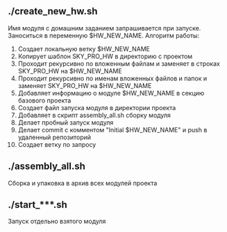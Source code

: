 ## ./create_new_hw.sh

Имя модуля с домашним заданием запрашивается при запуске. Заноситься в переменную $HW_NEW_NAME.
Алгоритм работы:

1. Создает локальную ветку $HW_NEW_NAME
2. Копирует шаблон SKY_PRO_HW в директорию с проектом
3. Проходит рекурсивно по вложенным файлам и заменяет в строках SKY_PRO_HW на $HW_NEW_NAME
4. Проходит рекурсивно по именам вложенных файлов и папок и заменяет SKY_PRO_HW на $HW_NEW_NAME
5. Добавляет информацию о модуле $HW_NEW_NAME в секцию <modules></modules> базового проекта
6. Создает файл запуска модуля в директории проекта
7. Добавляет в скрипт assembly_all.sh сборку модуля
8. Делает пробный запуск модуля
9. Делает commit с комментом "Initial $HW_NEW_NAME" и push в удаленный репозиторий
10. Создает ветку по запросу

## ./assembly_all.sh

Сборка и упаковка в архив всех модулей проекта

## ./start_***.sh

Запуск отдельно взятого модуля


